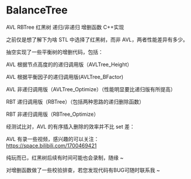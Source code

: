 # BalanceTree
AVL RBTree 红黑树 递归/非递归 增删函数 C++实现

之前仅是想了解下为啥 STL 中选择了红黑树，而非 AVL，两者性能差异有多少。

抽空实现了一些平衡树的增删代码，包括：

AVL 根据节点高度的的递归调用版（AVLTree_Height）

AVL 根据平衡因子的递归调用版(AVLTree_BFactor)

AVL 非递归调用版（AVLTree_Optimize）（性能明显要比递归版有所提高）

RBT 递归调用版（RBTree）（包括两种思路的递归删除函数）

RBT 非递归调用版（RBTree_Optimize）



经测试比对，AVL 的有序插入删除的效率并不比 set 差：


AVL 有录一些视频，感兴趣的可以关注：
https://space.bilibili.com/1700469421

纯玩而已，红黑树后续有时间可能也会录制，随缘 ~

对增删函数做了一些校验排查，若您发现代码有BUG可随时联系我 ~
